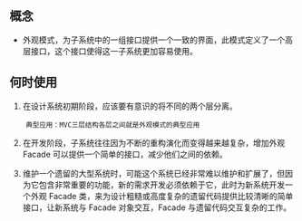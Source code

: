 ## 概念
- 外观模式，为子系统中的一组接口提供一个一致的界面，此模式定义了一个高层接口，这个接口使得这一子系统更加容易使用。

## 何时使用
1. 在设计系统初期阶段，应该要有意识的将不同的两个层分离。
```
    典型应用：MVC三层结构各层之间就是外观模式的典型应用
```

2. 在开发阶段，子系统往往因为不断的重构演化而变得越来越复杂，增加外观 Facade 可以提供一个简单的接口，减少他们之间的依赖。

3. 维护一个遗留的大型系统时，可能这个系统已经非常难以维护和扩展了，但因为它包含非常重要的功能，新的需求开发必须依赖于它，此时为新系统开发一个外观 Facade 类，来为设计粗糙或高度复杂的遗留代码提供比较清晰的简单接口，让新系统与 Facade 对象交互，Facade 与遗留代码交互复杂的工作。